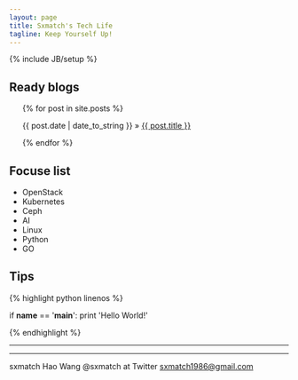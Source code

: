```yaml
---
layout: page
title: Sxmatch's Tech Life
tagline: Keep Yourself Up!
---
```

{% include JB/setup %}

## Ready blogs 

<ul class="posts">
  {% for post in site.posts %}
    <p><span>{{ post.date | date_to_string }}</span> » <a href="{{ BASE_PATH }}{{ post.url }}">{{ post.title }}</a></p>
  {% endfor %}
</ul>

## Focuse list

- OpenStack
- Kubernetes
- Ceph
- AI
- Linux
- Python
- GO

## Tips

{% highlight python linenos %}

if __name__ == '__main__':
    print 'Hello World!'

{% endhighlight %}

-------
---

sxmatch Hao Wang @sxmatch at Twitter sxmatch1986@gmail.com
